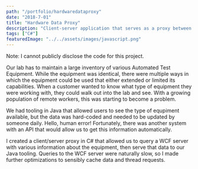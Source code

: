 ```yaml
---
path: "/portfolio/hardwaredataproxy"
date: "2018-7-01"
title: "Hardware Data Proxy"
description: "Client-server application that serves as a proxy between a Java and WCF client."
tags: ["C#"]
featuredImage: "../../assets/images/javascript.png"
---
```


Note: I cannot publicly disclose the code for this project.

Our lab has to maintain a large inventory of various Automated Test Equipment. While the equipment was identical, there were multiple ways in which the equipment could be used that either extended or limited its capabilities. When a customer wanted to know what type of equipment they were working with, they could walk out into the lab and see. With a growing population of remote workers, this was starting to become a problem.

We had tooling in Java that allowed users to see the type of equpiment available, but the data was hard-coded and needed to be updated by someone daily. Hello, human error! Fortunately, there was another system with an API that would allow us to get this information automatically.

I created a client/server proxy in C# that allowed us to query a WCF server with various information about the equipment, then serve that data to our Java tooling. Queries to the WCF server were naturally slow, so I made further optimizations to sensibly cache data and thread requests.